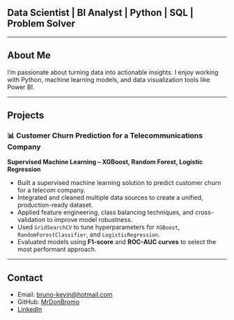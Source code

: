 ## Data Scientist | BI Analyst | Python | SQL | Problem Solver

---

## About Me

I’m passionate about turning data into actionable insights. I enjoy working with Python, machine learning models, and data visualization tools like Power BI.

---

## Projects

### 📊 Customer Churn Prediction for a Telecommunications Company  
**Supervised Machine Learning – XGBoost, Random Forest, Logistic Regression**

- Built a supervised machine learning solution to predict customer churn for a telecom company.
- Integrated and cleaned multiple data sources to create a unified, production-ready dataset.
- Applied feature engineering, class balancing techniques, and cross-validation to improve model robustness.
- Used `GridSearchCV` to tune hyperparameters for `XGBoost`, `RandomForestClassifier`, and `LogisticRegression`.
- Evaluated models using **F1-score** and **ROC-AUC curves** to select the most performant approach.

---

## Contact

- Email: bruno-kevin@hotmail.com
- GitHub: [MrDonBromo](https://github.com/MrDonBromo)
- [LinkedIn](https://www.linkedin.com/in/bruno-estrada/)
